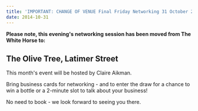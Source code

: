 ```yaml
---
title: 'IMPORTANT: CHANGE OF VENUE Final Friday Networking 31 October 2014'
date: 2014-10-31
---
```

 **Please note, this evening's networking session has been moved from The White Horse to:**

## The Olive Tree, Latimer Street

This month's event will be hosted by Claire Aikman.

Bring business cards for networking - and to enter the draw for a chance to win a bottle or a 2-minute slot to talk about your business!

No need to book - we look forward to seeing you there.

